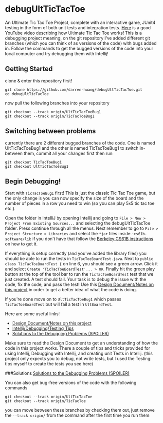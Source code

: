 # debugUltTicTacToe
An Ultimate Tic Tac Toe Project, complete with an interactive game, JUnit4 testing in the form of both unit tests and 
integration tests. [Here](https://www.youtube.com/watch?v=37PC0bGMiTI&t=103s) is a good YouTube video describing how 
Ultimate Tic Tac Toe works! This is a debugging project meaning, on the git repository I've added different git branches 
(which you can think of as versions of the code) with bugs added in. Follow the commands to get the bugged versions of
the code into your local computer and try debugging them with Intellij!

## Getting Started
clone & enter this repository first!
```
git clone https://github.com/darren-huang/debugUltTicTacToe.git
cd debugUltTicTacToe
```
now pull the following branches into your repository
```
git checkout --track origin/UltTicTacToeBug1
git checkout --track origin/TicTacToeBug1
```
## Switching between problems
currently there are 2 different bugged branches of the code. One is named UltTicTacToeBug1 and the other is named TicTacToeBug1
to switch in-between them, commit all your changes first then run
```
git checkout TicTacToeBug1
git checkout UltTicTacToeBug1
```
## Begin Debugging!
Start with `TicTacToeBug1` first! This is just the classic Tic Tac Toe game, but the only change is you can now specify
the size of the board and the number of pieces in a row you need to win (so you can play 5x5 tic tac toe etc.). 

Open the folder in IntelliJ by opening Intellij and going to `File > New > Project From Existing Sources...` and selecting the 
debugUltTicTacToe folder. Press continue through all the menus. Next remember
to go to `File > Project Structure > Libraries` and select the `*jar` files inside `~cs61b-software/lib` if you don't have that
follow the [Berkeley CS61B instructions](https://inst.eecs.berkeley.edu/~cs61b/sp20/materials/lab/lab2/index.html#table-of-contents) on how to get it.

If everything is setup correctly (and you've added the library files) you should be able to run the tests in `TicTacToeBoardTest.java`.
Next to `public class TicTacToeBoardTest {` on line 6, you should see a green arrow. Click it and select `Create 'TicTacToeBoardTest'... > OK`. 
Finally hit the green play button at the top of the tool bar to run the `TicTacToeBoardTest` test that we just created. A test 
should fail. Your task is to debug the issue with the code, fix the code, and pass the test! Use this 
[Design Document/Notes on this project](https://docs.google.com/document/d/17cDhZXbFLUugbCaNCjQap4PMKvjLDWDMUUIfgKW-Aqs/edit?usp=sharing)
in order to get a better idea of what the code is doing.

If you're done move on to `UltTicTacToeBug1` which passes  `TicTacToeBoardTest` but will fail a test in `UltBoardTest`.

Here are some useful links!
- [Design Document/Notes on this project](https://docs.google.com/document/d/17cDhZXbFLUugbCaNCjQap4PMKvjLDWDMUUIfgKW-Aqs/edit?usp=sharing)
- [Intellij/Debugging/Testing Tips](https://docs.google.com/document/d/17ugWs_ipBBRlZshpwPPjHoRLSLhtmohu6Rz8wQAZR7M/edit?usp=sharing)
- [Solutions to the Debugging Problems (SPOILER)](https://docs.google.com/document/d/1opfU843rqPHkn_jHFXkbDJFtDu_oUqbxtuVcqn9f3d4/edit?usp=sharing)

Make sure to read the Design Document to get an understanding of how the code in this project
works. There a couple of tips and tricks provided for using Intellij, Debugging with Intellij, and creating unit Tests in
Intellij. (this project only expects you to debug, not write tests, but I used the Testing tips myself to create the tests
you see here)

###Solutions
[Solutions to the Debugging Problems (SPOILER)](https://docs.google.com/document/d/1opfU843rqPHkn_jHFXkbDJFtDu_oUqbxtuVcqn9f3d4/edit?usp=sharing)

You can also get bug-free versions of the code with the following commands
```
git checkout --track origin/UltTicTacToe
git checkout --track origin/TicTacToe
```
you can move between these branches by checking them out, just remove the `--track origin/` from the command after the
first time you run them